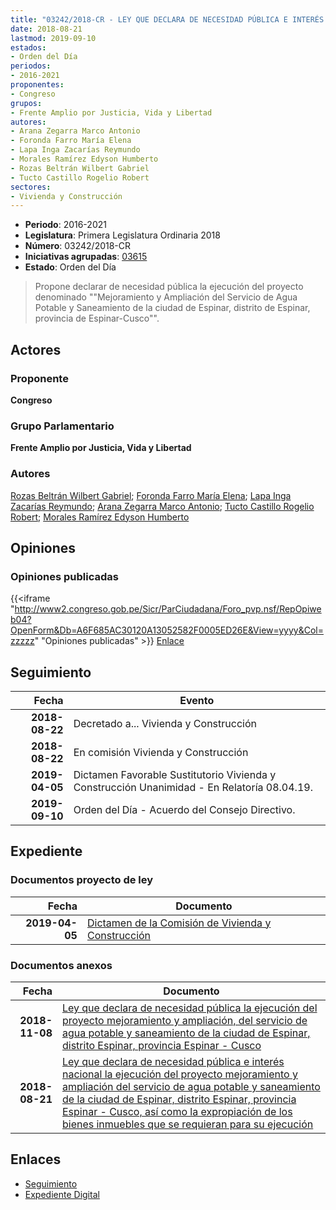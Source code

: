 ```yaml
---
title: "03242/2018-CR - LEY QUE DECLARA DE NECESIDAD PÚBLICA E INTERÉS NACIONAL LA EJECUCIÓN DEL PROYECTO MEJORAMIENTO Y AMPLIACIÓN DEL SERVICIO DE AGUA POTABLE Y SANEAMIENTO DE LA CIUDAD DE ESPINAR, DISTRITO ESPINAR, PROVINCIA ESPINAR-CUSCO, ASÍ COMO LA EXPROPIACIÓN DE LOS BIENES INMUEBLES QUE SE REQUIERAN PARA SU EJECUCIÓN"
date: 2018-08-21
lastmod: 2019-09-10
estados:
- Orden del Día
periodos:
- 2016-2021
proponentes:
- Congreso
grupos:
- Frente Amplio por Justicia, Vida y Libertad
autores:
- Arana Zegarra Marco Antonio
- Foronda Farro María Elena
- Lapa Inga Zacarías Reymundo
- Morales Ramírez Edyson Humberto
- Rozas Beltrán Wilbert Gabriel
- Tucto Castillo Rogelio Robert
sectores:
- Vivienda y Construcción
---
```

- **Periodo**: 2016-2021
- **Legislatura**: Primera Legislatura Ordinaria 2018
- **Número**: 03242/2018-CR
- **Iniciativas agrupadas**: [03615](../../03600/03615)
- **Estado**: Orden del Día

> Propone declarar de necesidad pública la ejecución del proyecto denominado ""Mejoramiento y Ampliación del Servicio de Agua Potable y Saneamiento de la ciudad de Espinar, distrito de Espinar, provincia de Espinar-Cusco"".


## Actores

### Proponente

**Congreso**

### Grupo Parlamentario

**Frente Amplio por Justicia, Vida y Libertad**

### Autores

[Rozas Beltrán Wilbert Gabriel](mailto:mailto:wrozas@congreso.gob.pe); [Foronda Farro María Elena](mailto:mailto:mforonda@congreso.gob.pe); [Lapa Inga Zacarías Reymundo](mailto:mailto:zlapa@congreso.gob.pe); [Arana Zegarra Marco Antonio](mailto:mailto:marana@congreso.gob.pe); [Tucto Castillo Rogelio Robert](mailto:mailto:rtucto@congreso.gob.pe); [Morales Ramírez Edyson Humberto](mailto:mailto:emorales@congreso.gob.pe)

## Opiniones

### Opiniones publicadas

{{<iframe "http://www2.congreso.gob.pe/Sicr/ParCiudadana/Foro_pvp.nsf/RepOpiweb04?OpenForm&Db=A6F685AC30120A13052582F0005ED26E&View=yyyy&Col=zzzzz" "Opiniones publicadas" >}}
[Enlace](http://www2.congreso.gob.pe/Sicr/ParCiudadana/Foro_pvp.nsf/RepOpiweb04?OpenForm&Db=A6F685AC30120A13052582F0005ED26E&View=yyyy&Col=zzzzz)


## Seguimiento

| Fecha | Evento |
|------:|--------|
| **2018-08-22** | Decretado a... Vivienda y Construcción |
| **2018-08-22** | En comisión Vivienda y Construcción |
| **2019-04-05** | Dictamen Favorable Sustitutorio Vivienda y Construcción Unanimidad - En Relatoría 08.04.19. |
| **2019-09-10** | Orden del Día - Acuerdo del Consejo Directivo. |

## Expediente

### Documentos proyecto de ley

| Fecha | Documento |
|------:|-----------|
| **2019-04-05** | [Dictamen de la Comisión de Vivienda y Construcción](http://www.leyes.congreso.gob.pe/Documentos/2016_2021/Dictamenes/Proyectos_de_Ley/03242DC24MAY20190405.pdf) |

### Documentos anexos

| Fecha | Documento |
|------:|-----------|
| **2018-11-08** | [Ley que declara de necesidad pública la ejecución del proyecto mejoramiento y ampliación, del servicio de agua potable y saneamiento de la ciudad de Espinar, distrito Espinar, provincia Espinar - Cusco](http://www.leyes.congreso.gob.pe/Documentos/2016_2021/Proyectos_de_Ley_y_de_Resoluciones_Legislativas/PL0361520181108..pdf) |
| **2018-08-21** | [Ley que declara de necesidad pública e interés nacional la ejecución del proyecto mejoramiento y ampliación del servicio de agua potable y saneamiento de la ciudad de Espinar, distrito Espinar, provincia Espinar - Cusco, así como la expropiación de los bienes inmuebles que se requieran para su ejecución](http://www.leyes.congreso.gob.pe/Documentos/2016_2021/Proyectos_de_Ley_y_de_Resoluciones_Legislativas/PL0324220180821.pdf) |

## Enlaces

- [Seguimiento](http://www2.congreso.gob.pe/Sicr/TraDocEstProc/CLProLey2016.nsf/f7fff46988ca05b1052578e100829cc7/20e7dd1d21a82104052582f000638198?OpenDocument)
- [Expediente Digital](http://www2.congreso.gob.pe/Sicr/TraDocEstProc/Expvirt_2011.nsf/visbusqptramdoc1621/03242?opendocument)

